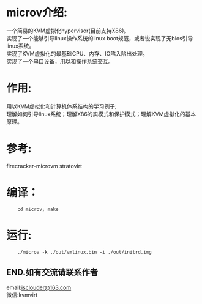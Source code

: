 # microv介绍:  

一个简易的KVM虚拟化hypervisor(目前支持X86)。  
实现了一个能够引导linux操作系统的linux boot规范，或者说实现了无bios引导linux系统。  
实现了KVM虚拟化的最基础CPU、内存、IO陷入陷出处理。  
实现了一个串口设备，用以和操作系统交互。  

# 作用:

用以KVM虚拟化和计算机体系结构的学习例子;  
理解如何引导linux系统；理解X86的实模式和保护模式；理解KVM虚拟化的基本原理。  

# 参考:

firecracker-microvm stratovirt

# 编译：  

```shell
    cd microv; make
```

# 运行:  

```shell
    ./microv -k ./out/vmlinux.bin -i ./out/initrd.img
```

## END.如有交流请联系作者

email:isclouder@163.com  
微信:kvmvirt
